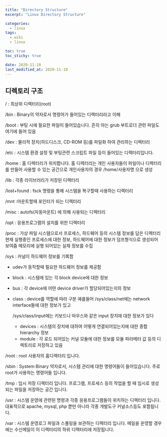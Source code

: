 ```yaml
---
title: "Directory Structure"
excerpt: "Linux Directory Structure"

categories:
  - linux
tags:
  - wiki
  - linux

toc: true
toc_sticky: true

date: 2020-11-10
last_modified_at: 2020-11-10
---
```

## 디렉토리 구조

/ : 최상위 디렉터리(root)


/bin : Binary의 약자로서 명령어가 들어있는 디렉터리라고 이해


/boot : 부팅 시에 필요한 파일이 들어있습니다. 흔히 아는 grub 부트로더 관련 파일도 여기에 들어 있음

/dev : 물리적 장치(하드디스크, CD-ROM 등)를 파일화 하여 관리하는 디렉터리

/etc : 시스템 환경 설정 및 부팅관련 스크립트 파일 등이 들어있는 디렉터리입니다.

/home : 홈 디렉터리가 위치합니다. 홈 디렉터리는 개인 사용자들이 파일이나 디렉터리를 만들어 사용할 수 있는 공간으로 개인사용자의 경우 /home/사용자명 으로 생성

/lib : 각종 라이브러리가 저장된 디렉터리

/lost+found : fsck 명령을 통해 시스템을 복구할때 사용하는 디렉터리

/mnt :마운트할때 포인터가 되는 디렉터리

/misc : autofs(자동마운트) 에 의해 사용되는 디렉터리

/opt : 응용프로그램의 설치를 위한 디렉터리

/proc : 가상 파일 시스템으로서 프로세스, 하드웨어 등의 시스템 정보를 담은 디렉터리
현재 실행중인 프로세스에 대한 정보, 하드웨어에 대한 정보가 덤프형식으로 생성되어 보여줌
메모리에 실행 되어있는 실제 정보를 수집

/sys :  커널이 하드웨어 정보를 기록함
- udev가 동작할때 필요한 하드웨어 정보를 제공함
- block : 시스템에 있는 각 block device에 대한 정보
- bus : 각 device에 어떤 device driver가 할당되어있는지의 정보
- class : device를 역할에 따라 구분
	예를들어 /sys/class/net에는 network interface들에 대한 정보가 있고
	
	/sys/class/input에는 키보드나 마우스와 같은 input 장치에 대한 정보가 있다
	
     - devices  : 시스템의 장치에 대하여 어떻게 연결되어있는지에 대한 종합 hierarchy 정보
     - module   : 각 로드 되어있는 커널 모듈에 대한 정보를 모듈 파라메터 값 등의 디렉토리로 저장하고 있음
 
/root : root 사용자의 홈디렉터리 입니다.

/sbin : System Binary 약자로서, 시스템 관리에 대한 명령어들이 들어있습니다. 주로 root가 사용하는 명령어들 입니다.

/tmp : 임시 저장 디렉터리 입니다. 프로그램, 프로세스 등의 작업을 할 때 임시로 생성되는 파일을 저장하는 공간 입니다.

/usr : 시스템 운영에 관련된 명령과 각종 응용프로그램들이 위치하는 디렉터리 입니다. 대표적으로 apache, mysql, php 뿐만 아니라 각종 개발도구 커널소스등도 포함됩니다.

/var : 시스템 운영로그 파일과 스풀링을 보관하는 디렉터리 입니다. 메일을 운영할 경우에는 수신메일이 이 디렉터리의 하위 디렉터리에 저장됩니다.




